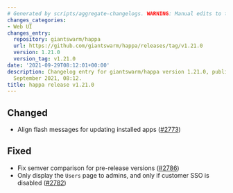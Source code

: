 ```yaml
---
# Generated by scripts/aggregate-changelogs. WARNING: Manual edits to this files will be overwritten.
changes_categories:
- Web UI
changes_entry:
  repository: giantswarm/happa
  url: https://github.com/giantswarm/happa/releases/tag/v1.21.0
  version: 1.21.0
  version_tag: v1.21.0
date: '2021-09-29T08:12:01+00:00'
description: Changelog entry for giantswarm/happa version 1.21.0, published on 29
  September 2021, 08:12.
title: happa release v1.21.0
---
```


## Changed

- Align flash messages for updating installed apps ([#2773](https://github.com/giantswarm/happa/pull/2773))

## Fixed

- Fix semver comparison for pre-release versions ([#2786](https://github.com/giantswarm/happa/pull/2786))
- Only display the `Users` page to admins, and only if customer SSO is disabled ([#2782](https://github.com/giantswarm/happa/pull/2782))

